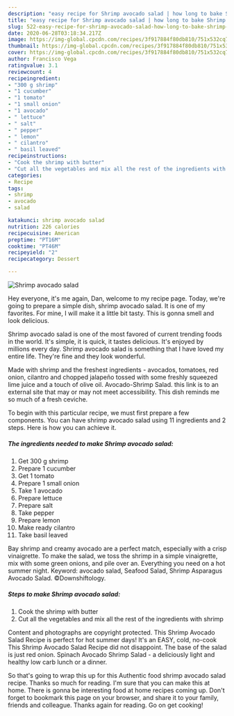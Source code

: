 ```yaml
---
description: "easy recipe for Shrimp avocado salad | how long to bake Shrimp avocado salad"
title: "easy recipe for Shrimp avocado salad | how long to bake Shrimp avocado salad"
slug: 522-easy-recipe-for-shrimp-avocado-salad-how-long-to-bake-shrimp-avocado-salad
date: 2020-06-28T03:18:34.217Z
image: https://img-global.cpcdn.com/recipes/3f917884f80db810/751x532cq70/shrimp-avocado-salad-recipe-main-photo.jpg
thumbnail: https://img-global.cpcdn.com/recipes/3f917884f80db810/751x532cq70/shrimp-avocado-salad-recipe-main-photo.jpg
cover: https://img-global.cpcdn.com/recipes/3f917884f80db810/751x532cq70/shrimp-avocado-salad-recipe-main-photo.jpg
author: Francisco Vega
ratingvalue: 3.1
reviewcount: 4
recipeingredient:
- "300 g shrimp"
- "1 cucumber"
- "1 tomato"
- "1 small onion"
- "1 avocado"
- " lettuce"
- " salt"
- " pepper"
- " lemon"
- " cilantro"
- " basil leaved"
recipeinstructions:
- "Cook the shrimp with butter"
- "Cut all the vegetables and mix all the rest of the ingredients with shrimp"
categories:
- Recipe
tags:
- shrimp
- avocado
- salad

katakunci: shrimp avocado salad 
nutrition: 226 calories
recipecuisine: American
preptime: "PT16M"
cooktime: "PT46M"
recipeyield: "2"
recipecategory: Dessert

---
```



![Shrimp avocado salad](https://img-global.cpcdn.com/recipes/3f917884f80db810/751x532cq70/shrimp-avocado-salad-recipe-main-photo.jpg)

Hey everyone, it's me again, Dan, welcome to my recipe page. Today, we're going to prepare a simple dish, shrimp avocado salad. It is one of my favorites. For mine, I will make it a little bit tasty. This is gonna smell and look delicious.

Shrimp avocado salad is one of the most favored of current trending foods in the world. It's simple, it is quick, it tastes delicious. It's enjoyed by millions every day. Shrimp avocado salad is something that I have loved my entire life. They're fine and they look wonderful.

Made with shrimp and the freshest ingredients - avocados, tomatoes, red onion, cilantro and chopped jalapeño tossed with some freshly squeezed lime juice and a touch of olive oil. Avocado-Shrimp Salad. this link is to an external site that may or may not meet accessibility. This dish reminds me so much of a fresh ceviche.


To begin with this particular recipe, we must first prepare a few components. You can have shrimp avocado salad using 11 ingredients and 2 steps. Here is how you can achieve it.

<!--inarticleads1-->

##### The ingredients needed to make Shrimp avocado salad:

1. Get 300 g shrimp
1. Prepare 1 cucumber
1. Get 1 tomato
1. Prepare 1 small onion
1. Take 1 avocado
1. Prepare  lettuce
1. Prepare  salt
1. Take  pepper
1. Prepare  lemon
1. Make ready  cilantro
1. Take  basil leaved


Bay shrimp and creamy avocado are a perfect match, especially with a crisp vinaigrette. To make the salad, we toss the shrimp in a simple vinaigrette, mix with some green onions, and pile over an. Everything you need on a hot summer night. Keyword: avocado salad, Seafood Salad, Shrimp Asparagus Avocado Salad. ©Downshiftology. 

<!--inarticleads2-->

##### Steps to make Shrimp avocado salad:

1. Cook the shrimp with butter
1. Cut all the vegetables and mix all the rest of the ingredients with shrimp


Content and photographs are copyright protected. This Shrimp Avocado Salad Recipe is perfect for hot summer days! It&#39;s an EASY, cold, no-cook This Shrimp Avocado Salad Recipe did not disappoint. The base of the salad is just red onion. Spinach Avocado Shrimp Salad - a deliciously light and healthy low carb lunch or a dinner. 

So that's going to wrap this up for this Authentic food shrimp avocado salad recipe. Thanks so much for reading. I'm sure that you can make this at home. There is gonna be interesting food at home recipes coming up. Don't forget to bookmark this page on your browser, and share it to your family, friends and colleague. Thanks again for reading. Go on get cooking!
